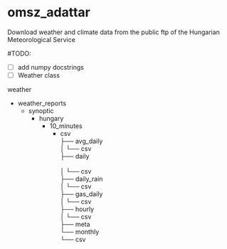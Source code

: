 # omsz_adattar
Download weather and climate data from the public ftp of the Hungarian Meteorological Service

#TODO:
- [ ] add numpy docstrings
- [ ] Weather class

weather
- weather_reports <br>
  - synoptic<br>
      - hungary<br>
        - 10_minutes<br>
          - csv<br>
                ├── avg_daily<br>
                │   └── csv<br>
                ├── daily<br><br>
                │   └── csv<br>
                ├── daily_rain<br>
                │   └── csv<br>
                ├── gas_daily<br>
                │   └── csv<br>
                ├── hourly<br>
                │   └── csv<br>
                ├── meta<br>
                └── monthly<br>
                    └── csv<br>
